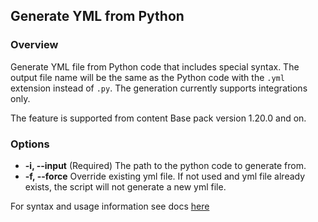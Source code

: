 ## Generate YML from Python
### Overview
Generate YML file from Python code that includes special syntax.
The output file name will be the same as the Python code with the `.yml` extension instead of `.py`.
The generation currently supports integrations only.

The feature is supported from content Base pack version 1.20.0 and on.

### Options
* **-i, --input**
   (Required) The path to the python code to generate from.
* **-f, --force**
   Override existing yml file. If not used and yml file already exists, the script will not generate a new yml file.

For syntax and usage information see docs [here](https://docs-cortex.paloaltonetworks.com/r/1/Demisto-SDK-Guide/generate-yml-from-python)

